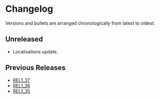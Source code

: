 # Changelog

Versions and bullets are arranged chronologically from latest to oldest.

## Unreleased

- Localisations update.

## Previous Releases

- [REL1_37](https://github.com/femiwiki/AchievementBadges/blob/REL1_37/CHANGELOG.md)
- [REL1_36](https://github.com/femiwiki/AchievementBadges/blob/REL1_36/CHANGELOG.md)
- [REL1_35](https://github.com/femiwiki/AchievementBadges/blob/REL1_35/CHANGELOG.md)
